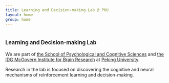 ```yaml
---
title: Learning and Decision-making Lab @ PKU
layout: home
group: home
---
```


# <span style = "font-size: 60%"> Learning and Decision-making Lab

We are part of [the School of Psychological and Cognitive Sciences](https://www.psy.pku.edu.cn/english/index.htm) and [the IDG McGovern Institute for Brain Research](https://mgv.pku.edu.cn/english/index.htm) at [Peking University](https://english.pku.edu.cn/). 

Research in the lab is focused on discovering the cognitive and neural mechanisms of reinforcement learning and decision-making. 
